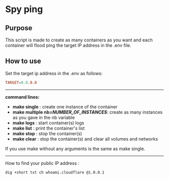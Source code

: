 # Spy ping

## Purpose

This script is made to create as many containers as you want and each container will flood ping
the target IP address in the .env file.

## How to use

Set the target ip address in the .env as follows:
```conf
TARGET=0.0.0.0
```
___

__command lines:__

- **make single** : create one instance of the container
- **make multiple nb=_NUMBER_OF_INSTANCES_**: create as many instances as you gave in the nb variable
- **make logs** : start container(s) logs
- **make list** : print the container's list
- **make stop** : stop the container(s)
- **make clear** : stop the container(s) and clear all volumes and networks

If you use make without any arguments is the same as make single.
___

How to find your public IP address :
```shell
dig +short txt ch whoami.cloudflare @1.0.0.1      
```